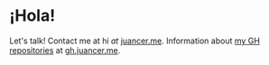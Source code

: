 # ¡Hola!
Let's talk! Contact me at hi _at_ [juancer.me](https://juancer.me). Information about [my GH repositories](https://github.com/ajuancer?tab=repositories) at [gh.juancer.me](https://gh.juancer.me).
